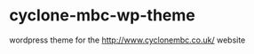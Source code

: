 cyclone-mbc-wp-theme
====================

wordpress theme for the http://www.cyclonembc.co.uk/ website
